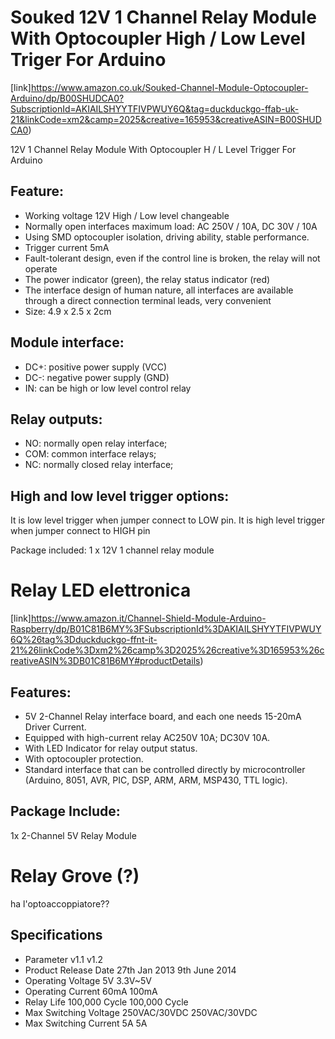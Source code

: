 # Souked 12V 1 Channel Relay Module With Optocoupler High / Low Level Triger For Arduino 
[link]https://www.amazon.co.uk/Souked-Channel-Module-Optocoupler-Arduino/dp/B00SHUDCA0?SubscriptionId=AKIAILSHYYTFIVPWUY6Q&tag=duckduckgo-ffab-uk-21&linkCode=xm2&camp=2025&creative=165953&creativeASIN=B00SHUDCA0)

12V 1 Channel Relay Module With Optocoupler H / L Level Trigger For Arduino 

## Feature: 
* Working voltage 12V High / Low level changeable 
* Normally open interfaces maximum load: AC 250V / 10A, DC 30V / 10A
* Using SMD optocoupler isolation, driving ability, stable performance.
* Trigger current 5mA 
* Fault-tolerant design, even if the control line is broken, the relay will not operate 
* The power indicator (green), the relay status indicator (red) 
* The interface design of human nature, all interfaces are available through a direct connection terminal leads, very convenient 
* Size: 4.9 x 2.5 x 2cm 

## Module interface: 
* DC+: positive power supply (VCC) 
* DC-: negative power supply (GND) 
* IN: can be high or low level control relay 

## Relay outputs: 
* NO: normally open relay interface;
* COM: common interface relays;
* NC: normally closed relay interface;

## High and low level trigger options: 
It is low level trigger when jumper connect to LOW pin. It is high level trigger when jumper connect to HIGH pin 

Package included: 1 x 12V 1 channel relay module 

# Relay LED elettronica
[link]https://www.amazon.it/Channel-Shield-Module-Arduino-Raspberry/dp/B01C81B6MY%3FSubscriptionId%3DAKIAILSHYYTFIVPWUY6Q%26tag%3Dduckduckgo-ffnt-it-21%26linkCode%3Dxm2%26camp%3D2025%26creative%3D165953%26creativeASIN%3DB01C81B6MY#productDetails)

## Features:
* 5V 2-Channel Relay interface board, and each one needs 15-20mA Driver Current.
* Equipped with high-current relay AC250V 10A; DC30V 10A.
* With LED Indicator for relay output status.
* With optocoupler protection.
* Standard interface that can be controlled directly by microcontroller (Arduino, 8051, AVR, PIC, DSP, ARM, ARM, MSP430, TTL logic).

## Package Include:
1x 2-Channel 5V Relay Module 

# Relay Grove (?)
ha l'optoaccoppiatore??

## Specifications
* Parameter v1.1 v1.2
* Product Release Date 27th Jan 2013 9th June 2014
* Operating Voltage 5V 3.3V~5V
* Operating Current 60mA 100mA
* Relay Life 100,000 Cycle 100,000 Cycle
* Max Switching Voltage 250VAC/30VDC 250VAC/30VDC
* Max Switching Current 5A 5A

